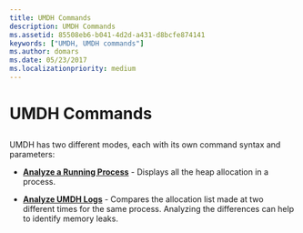 ```yaml
---
title: UMDH Commands
description: UMDH Commands
ms.assetid: 85508eb6-b041-4d2d-a431-d8bcfe874141
keywords: ["UMDH, UMDH commands"]
ms.author: domars
ms.date: 05/23/2017
ms.localizationpriority: medium
---
```


# UMDH Commands


## <span id="ddk_umdh_commands_dtools"></span><span id="DDK_UMDH_COMMANDS_DTOOLS"></span>


UMDH has two different modes, each with its own command syntax and parameters:

-   [**Analyze a Running Process**](analyze-a-running-process.md) - Displays all the heap allocation in a process.

-   [**Analyze UMDH Logs**](analyze-umdh-logs.md) - Compares the allocation list made at two different times for the same process. Analyzing the differences can help to identify memory leaks.

 

 






